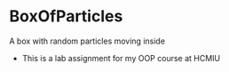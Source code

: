 # BoxOfParticles
A box with random particles moving inside
- This is a lab assignment for my OOP course at HCMIU
